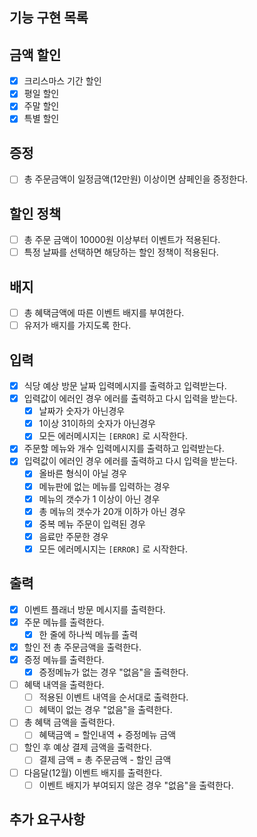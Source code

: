 ## 기능 구현 목록

## 금액 할인
- [X] 크리스마스 기간 할인
- [X] 평일 할인
- [X] 주말 할인
- [X] 특별 할인

## 증정 
- [ ] 총 주문금액이 일정금액(12만원) 이상이면 샴페인을 증정한다.

## 할인 정책
- [ ] 총 주문 금액이 10000원 이상부터 이벤트가 적용된다.
- [ ] 특정 날짜를 선택하면 해당하는 할인 정책이 적용된다.

## 배지
- [ ] 총 혜택금액에 따른 이벤트 배지를 부여한다.
- [ ] 유저가 배지를 가지도록 한다.

## 입력
- [X] 식당 예상 방문 날짜 입력메시지를 출력하고 입력받는다.
- [X] 입력값이 에러인 경우 에러를 출력하고 다시 입력을 받는다.
  - [X] 날짜가 숫자가 아닌경우
  - [X] 1이상 31이하의 숫자가 아닌경우
  - [X] 모든 에러메시지는 <code>[ERROR]</code> 로 시작한다.
- [X] 주문할 메뉴와 개수 입력메시지를 출력하고 입력받는다.
- [X] 입력값이 에러인 경우 에러를 출력하고 다시 입력을 받는다.
  - [X] 올바른 형식이 아닐 경우
  - [X] 메뉴판에 없는 메뉴를 입력하는 경우
  - [X] 메뉴의 갯수가 1 이상이 아닌 경우
  - [X] 총 메뉴의 갯수가 20개 이하가 아닌 경우
  - [X] 중복 메뉴 주문이 입력된 경우
  - [X] 음료만 주문한 경우
  - [X] 모든 에러메시지는 <code>[ERROR]</code> 로 시작한다.

## 출력
- [X] 이벤트 플래너 방문 메시지를 출력한다.
- [X] 주문 메뉴를 출력한다.
  - [X] 한 줄에 하나씩 메뉴를 출력
- [X] 할인 전 총 주문금액을 출력한다.
- [X] 증정 메뉴를 출력한다.
  - [X] 증정메뉴가 없는 경우 "없음"을 출력한다.
- [ ] 혜택 내역을 출력한다.
  - [ ] 적용된 이벤트 내역을 순서대로 출력한다.
  - [ ] 헤택이 없는 경우 "없음"을 출력한다.
- [ ] 총 혜택 금액을 출력한다.
  - [ ] 혜택금액 = 할인내역 + 증정메뉴 금액 
- [ ] 할인 후 예상 결제 금액을 출력한다.
  - [ ] 결제 금액 = 총 주문금액 - 할인 금액 
- [ ] 다음달(12월) 이벤트 배지를 출력한다. 
  - [ ] 이벤트 배지가 부여되지 않은 경우 "없음"을 출력한다.

## 추가 요구사항

